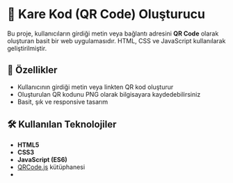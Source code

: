 # 📱 Kare Kod (QR Code) Oluşturucu

Bu proje, kullanıcıların girdiği metin veya bağlantı adresini **QR Code** olarak oluşturan basit bir web uygulamasıdır. 
HTML, CSS ve JavaScript kullanılarak geliştirilmiştir.

## 🚀 Özellikler
- Kullanıcının girdiği metin veya linkten QR kod oluşturur
- Oluşturulan QR kodunu PNG olarak bilgisayara kaydedebilirsiniz
- Basit, şık ve responsive tasarım

## 🛠️ Kullanılan Teknolojiler
- **HTML5**
- **CSS3**
- **JavaScript (ES6)**
- [QRCode.js](https://github.com/davidshimjs/qrcodejs) kütüphanesi
- 
    <script src="https://cdn.jsdelivr.net/gh/davidshimjs/qrcodejs@gh-pages/qrcode.min.js"></script> 


